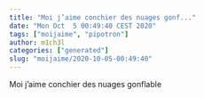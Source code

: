 ```yaml
---
title: "Moi j’aime conchier des nuages gonf..."
date: "Mon Oct  5 00:49:40 CEST 2020"
tags: ["moijaime", "pipotron"]
author: m1ch3l
categories: ["generated"]
slug: "moijaime/2020-10-05-00:49:40"
---
```


Moi j’aime conchier des nuages gonflable
